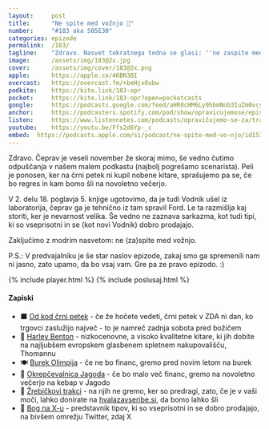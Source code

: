 ```yaml
---
layout: 	post
title:  	"Ne spite med vožnjo 🚙"
number: 	"#183 aka S05E30"
categories:	epizode
permalink:	/183/
tagline: 	"Zdravo. Nasvet tokratnega tedna se glasi: ''ne zaspite med vožnjo'' (avta, kombajna ali kolesa, pravzaprav katerega koli vozila). Tudi: ekskluzivna novica! Vodnik 2.0 je ušel iz laboratorija! Šokantno!"
image:		/assets/img/183@2x.jpg
cover:		/assets/img/cover/183@2x.png
apple:		https://apple.co/46BN3BI
overcast:	https://overcast.fm/+beHjxOubw
podkite:	https://kite.link/183-opr
pocket:		https://kite.link/183-opr?open=pocketcasts
google:		https://podcasts.google.com/feed/aHR0cHM6Ly9hbmNob3IuZm0vcy8yMmI1YTUwMC9wb2RjYXN0L3Jzcw/episode/MmZhYjUwMjUtYTJiZS00NzkxLWJmOWEtMWE1NDQ4YzYzMzcy?sa=X&ved=0CAcQkfYCahgKEwjI_sOVnvWCAxUAAAAAHQAAAAAQ9gI
anchor:		https://podcasters.spotify.com/pod/show/opravicujemose/episodes/Trakci-istonavadnega-goveda-e2ceedt
listen:		https://www.listennotes.com/podcasts/opravičujemo-se-za/trakci-čistonavadnega-goveda-gvyjALn4DrU/embed/
youtube:	https://youtu.be/Ffs2d6Yp-_c
embed:	https://podcasts.apple.com/si/podcast/ne-spite-med-vo-njo/id1514750013?i=1000636601313
---
```


Zdravo. Čeprav je veseli november že skoraj mimo, še vedno čutimo odpuščanja v našem malem podkastu (najbolj pogrešamo scenarista). Peli je ponosen, ker na črni petek ni kupil nobene kitare, sprašujemo pa se, če bo regres in kam bomo šli na novoletno večerjo. 

V 2. delu 18. poglavja 5. knjige ugotovimo, da je tudi Vodnik ušel iz laboratorija, čeprav ga je tehnično iz tam spravil Ford. Le ta razmišlja kaj storiti, ker je nevarnost velika. Še vedno ne zaznava sarkazma, kot tudi tipi, ki so vseprisotni in se (kot novi Vodnik) dobro prodajajo. 

Zaključimo z modrim nasvetom: ne (za)spite med vožnjo. 

P.S.: V predvajalniku je še star naslov epizode, zakaj smo ga spremenili nam ni jasno, zato upamo, da bo vsaj vam. Gre pa ze pravo epizodo. :) 

{% include player.html %}
{% include poslusaj.html %}

<!--break-->

#### Zapiski

- ⬛️ [Od kod črni petek](https://n1info.si/magazin/danes-je-crni-petek-ali-veste-od-kje-to-poimenovanje/) - če že hočete vedeti, črni petek v ZDA ni dan, ko trgovci zaslužijo največ - to je namreč zadnja sobota pred božičem 
- 🎸 [Harley Benton](https://harleybenton.com/) - nizkocenovne, a visoko kvalitetne kitare, ki jih dobite na najljubšem evropskem glasbenem spletnem nakupovališču, Thomannu 
- 🍽️ [Burek Olimpija](https://www.burekolimpija.si/) - če ne bo financ, gremo pred novim letom na burek 
- 🍓 [Okrepčevalnica Jagoda](https://maps.app.goo.gl/oCKLvAbtKxmUG8d5A) - če bo malo več financ, gremo na novoletno večerjo na kebap v Jagodo 
- 🐂 [Žrebičkovi trakci](https://www.facebook.com/HotHorse/posts/10153271440666162/) - na njih ne gremo, ker so predragi, zato, če je v vaši moči, lahko donirate na [hvalazavseribe.si](https://hvalazavseribe.si/), da bomo lahko šli 
- 🙏 [Bog na X-u](https://twitter.com/BogNaXu) - predstavnik tipov, ki so vseprisotni in se dobro prodajajo, na bivšem omrežju Twitter, zdaj X 